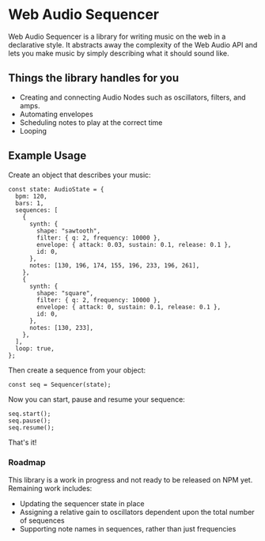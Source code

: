 # Web Audio Sequencer

Web Audio Sequencer is a library for writing music on the web in a declarative style. It abstracts away the complexity of the Web Audio API and lets you make music by simply describing what it should sound like.

## Things the library handles for you

- Creating and connecting Audio Nodes such as oscillators, filters, and amps.
- Automating envelopes
- Scheduling notes to play at the correct time
- Looping

## Example Usage

Create an object that describes your music:

```
const state: AudioState = {
  bpm: 120,
  bars: 1,
  sequences: [
    {
      synth: {
        shape: "sawtooth",
        filter: { q: 2, frequency: 10000 },
        envelope: { attack: 0.03, sustain: 0.1, release: 0.1 },
        id: 0,
      },
      notes: [130, 196, 174, 155, 196, 233, 196, 261],
    },
    {
      synth: {
        shape: "square",
        filter: { q: 2, frequency: 10000 },
        envelope: { attack: 0, sustain: 0.1, release: 0.1 },
        id: 0,
      },
      notes: [130, 233],
    },
  ],
  loop: true,
};
```

Then create a sequence from your object:

```
const seq = Sequencer(state);
```

Now you can start, pause and resume your sequence:

```
seq.start();
seq.pause();
seq.resume();
```

That's it!

### Roadmap

This library is a work in progress and not ready to be released on NPM yet. Remaining work includes:

- Updating the sequencer state in place
- Assigning a relative gain to oscillators dependent upon the total number of sequences
- Supporting note names in sequences, rather than just frequencies
